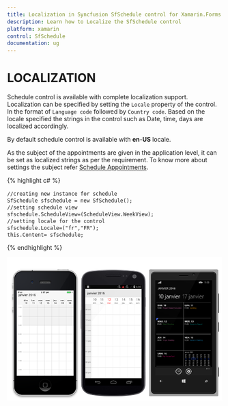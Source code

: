 ```yaml
---
title: Localization in Syncfusion SfSchedule control for Xamarin.Forms
description: Learn how to Localize the SfSchedule control
platform: xamarin
control: SfSchedule
documentation: ug
---
```



# LOCALIZATION 

Schedule control is available with complete localization support. Localization can be specified by setting the `Locale` property of the control. In the format of `Language code` followed by `Country code`.  Based on the locale specified the strings in the control such as Date, time, days are localized accordingly.

By default schedule control is available with **en**-**US** locale. 

As the subject of the appointments are given in the application level, it can be set as localized strings as per the requirement. To know more about settings the subject refer [Schedule Appointments](/xamarin/sfschedule/populating-appointment "Schedule Appointments").

{% highlight c# %}
    
    //creating new instance for schedule
    SfSchedule sfschedule = new SfSchedule();
    //setting schedule view 
    sfschedule.ScheduleView=(ScheduleView.WeekView);
    //setting locale for the control 
    sfschedule.Locale=("fr","FR");
    this.Content= sfschedule;
    
{% endhighlight %}

![](Localization_images/Locale.png)